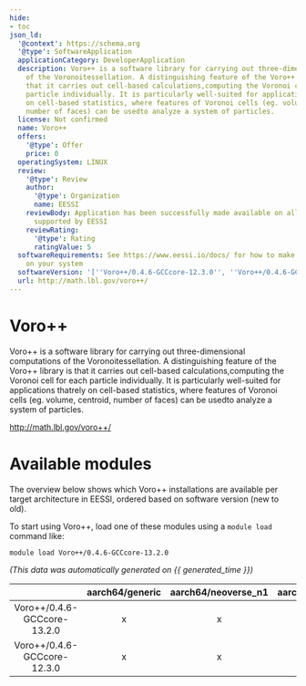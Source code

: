 ```yaml
---
hide:
- toc
json_ld:
  '@context': https://schema.org
  '@type': SoftwareApplication
  applicationCategory: DeveloperApplication
  description: Voro++ is a software library for carrying out three-dimensional computations
    of the Voronoitessellation. A distinguishing feature of the Voro++ library is
    that it carries out cell-based calculations,computing the Voronoi cell for each
    particle individually. It is particularly well-suited for applications thatrely
    on cell-based statistics, where features of Voronoi cells (eg. volume, centroid,
    number of faces) can be usedto analyze a system of particles.
  license: Not confirmed
  name: Voro++
  offers:
    '@type': Offer
    price: 0
  operatingSystem: LINUX
  review:
    '@type': Review
    author:
      '@type': Organization
      name: EESSI
    reviewBody: Application has been successfully made available on all architectures
      supported by EESSI
    reviewRating:
      '@type': Rating
      ratingValue: 5
  softwareRequirements: See https://www.eessi.io/docs/ for how to make EESSI available
    on your system
  softwareVersion: '[''Voro++/0.4.6-GCCcore-12.3.0'', ''Voro++/0.4.6-GCCcore-13.2.0'']'
  url: http://math.lbl.gov/voro++/
---
```


Voro++
======


Voro++ is a software library for carrying out three-dimensional computations of the Voronoitessellation. A distinguishing feature of the Voro++ library is that it carries out cell-based calculations,computing the Voronoi cell for each particle individually. It is particularly well-suited for applications thatrely on cell-based statistics, where features of Voronoi cells (eg. volume, centroid, number of faces) can be usedto analyze a system of particles.

http://math.lbl.gov/voro++/
# Available modules


The overview below shows which Voro++ installations are available per target architecture in EESSI, ordered based on software version (new to old).

To start using Voro++, load one of these modules using a `module load` command like:

```shell
module load Voro++/0.4.6-GCCcore-13.2.0
```

*(This data was automatically generated on {{ generated_time }})*  

| |aarch64/generic|aarch64/neoverse_n1|aarch64/neoverse_v1|aarch64/nvidia|x86_64/generic|x86_64/amd/zen2|x86_64/amd/zen3|x86_64/amd/zen4|x86_64/intel/haswell|x86_64/intel/sapphirerapids|x86_64/intel/skylake_avx512|aarch64/nvidia/grace|
| :---: | :---: | :---: | :---: | :---: | :---: | :---: | :---: | :---: | :---: | :---: | :---: | :---: |
|Voro++/0.4.6-GCCcore-13.2.0|x|x|x|-|x|x|x|x|x|x|x|x|
|Voro++/0.4.6-GCCcore-12.3.0|x|x|x|-|x|x|x|x|x|x|x|x|
